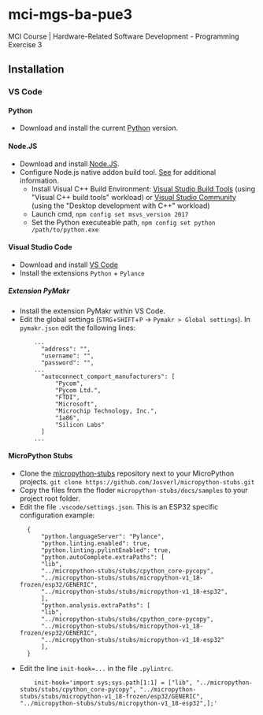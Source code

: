# mci-mgs-ba-pue3
MCI Course | Hardware-Related Software Development - Programming Exercise 3

## Installation

### VS Code

#### Python

- Download and install the current [Python](https://www.python.org/downloads/) version.

#### Node.JS

- Download and install [Node.JS](https://nodejs.org/en/).
- Configure Node.js native addon build tool. [See](https://github.com/nodejs/node-gyp#on-windows) for additional information.
  - Install Visual C++ Build Environment: [Visual Studio Build Tools](https://visualstudio.microsoft.com/thank-you-downloading-visual-studio/?sku=BuildTools) (using "Visual C++ build tools" workload) or [Visual Studio Community](https://visualstudio.microsoft.com/thank-you-downloading-visual-studio/?sku=Community) (using the "Desktop development with C++" workload)
  - Launch cmd, `npm config set msvs_version 2017`
  - Set the Python executeable path, `npm config set python /path/to/python.exe`

#### Visual Studio Code

- Download and install [VS Code](https://code.visualstudio.com/download)
- Install the extensions `Python` + `Pylance`

##### Extension PyMakr

- Install the extension PyMakr within VS Code.
- Edit the global settings (`STRG`+`SHIFT`+`P` -> `Pymakr > Global settings`). In `pymakr.json` edit the following lines:
  ```
	  ...
		"address": "",
		"username": "",
		"password": "",
	  ...
		"autoconnect_comport_manufacturers": [
			"Pycom",
			"Pycom Ltd.",
			"FTDI",
			"Microsoft",
			"Microchip Technology, Inc.",
			"1a86",
			"Silicon Labs"
		]
	  ...
  ```

#### MicroPython Stubs

- Clone the [micropython-stubs](https://github.com/Josverl/micropython-stubs) repository next to your MicroPython projects.
  `git clone https://github.com/Josverl/micropython-stubs.git`
- Copy the files from the floder `micropython-stubs/docs/samples` to your project root folder.
- Edit the file `.vscode/settings.json`. This is an ESP32 specific configuration example:
  ```
	{
	    "python.languageServer": "Pylance",
	    "python.linting.enabled": true,
	    "python.linting.pylintEnabled": true,
	    "python.autoComplete.extraPaths": [
		"lib",
		"../micropython-stubs/stubs/cpython_core-pycopy",
		"../micropython-stubs/stubs/micropython-v1_18-frozen/esp32/GENERIC",
		"../micropython-stubs/stubs/micropython-v1_18-esp32",
	    ],
	    "python.analysis.extraPaths": [
		"lib",
		"../micropython-stubs/stubs/cpython_core-pycopy",
		"../micropython-stubs/stubs/micropython-v1_18-frozen/esp32/GENERIC",
		"../micropython-stubs/stubs/micropython-v1_18-esp32"
	    ],
	}
  ```
- Edit the line `init-hook=...` in the file `.pylintrc`.
  ```
	  init-hook='import sys;sys.path[1:1] = ["lib", "../micropython-stubs/stubs/cpython_core-pycopy", "../micropython-stubs/stubs/micropython-v1_18-frozen/esp32/GENERIC", "../micropython-stubs/stubs/micropython-v1_18-esp32",];'
  ```
